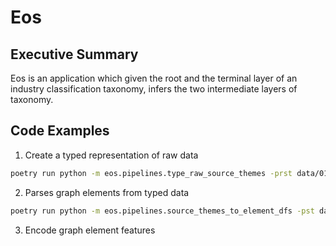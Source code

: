 # Eos

## Executive Summary
Eos is an application which given the root and the terminal layer of an industry classification taxonomy, infers the two intermediate layers of taxonomy.

## Code Examples

1. Create a typed representation of raw data

```sh
poetry run python -m eos.pipelines.type_raw_source_themes -prst data/01_raw/industrial_business_theme_descriptions.jsonl -pst data/02_intermediate/source_themes.json
```

2. Parses graph elements from typed data

```sh
poetry run python -m eos.pipelines.source_themes_to_element_dfs -pst data/02_intermediate/source_themes.json -pnd data/03_primary/node_dfs.json -ped data/03_primary/edge_dfs.json
```

3. Encode graph element features

```sh
```
